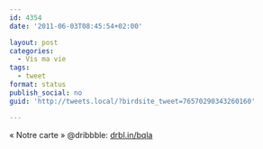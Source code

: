 ```yaml
---
id: 4354
date: '2011-06-03T08:45:54+02:00'

layout: post
categories:
  - Vis ma vie
tags:
  - tweet
format: status
publish_social: no
guid: 'http://tweets.local/?birdsite_tweet=76570290343260160'

---
```


« Notre carte » @dribbble: [drbl.in/bqla](http://drbl.in/bqla)